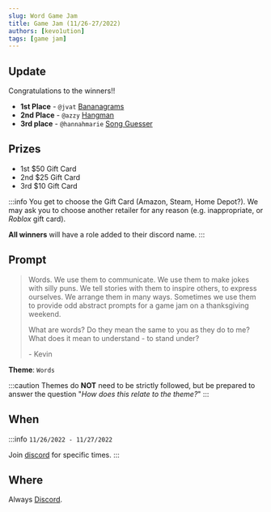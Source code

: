 ```yaml
---
slug: Word Game Jam
title: Game Jam (11/26-27/2022)
authors: [kevo1ution]
tags: [game jam]
---
```


## Update

Congratulations to the winners!!

- **1st Place** - `@jvat` [Bananagrams](https://www.urturn.app/play/bananagrams)
- **2nd Place** - `@azzy` [Hangman](https://www.urturn.app/play/hangman)
- **3rd place** - `@hannahmarie` [Song Guesser](https://www.urturn.app/play/song-guesser)

## Prizes

- 1st $50 Gift Card
- 2nd $25 Gift Card
- 3rd $10 Gift Card

:::info
You get to choose the Gift Card (Amazon, Steam, Home Depot?). We may ask you to choose another retailer for any reason (e.g. inappropriate, or *Roblox* gift card).

**All winners** will have a role added to their discord name.
:::

## Prompt

> Words. We use them to communicate. We use them to make jokes with silly puns. We tell stories with them to inspire others, to express ourselves. We arrange them in many ways. Sometimes we use them to provide odd abstract prompts for a game jam on a thanksgiving weekend.
>
> What are words? Do they mean the same to you as they do to me? What does it mean to understand - to stand under?
>
> \- Kevin

**Theme**: `Words`

:::caution
Themes do **NOT** need to be strictly followed, but be prepared to answer the question "*How does this relate to the theme?*"
:::

## When

:::info
`11/26/2022 - 11/27/2022`

Join [discord](https://discord.gg/myWacjdb5S) for specific times.
:::

## Where

Always [Discord](https://discord.gg/myWacjdb5S).
